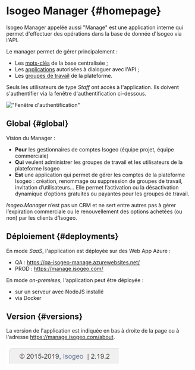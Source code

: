# Isogeo Manager {#homepage}

Isogeo Manager appelée aussi "Manage" est une application interne qui permet d'effectuer des opérations dans la base de donnée d'Isogeo via l'API.

Le manager permet de gérer principalement :

* Les [mots-clés](/keywords/keywords.md) de la base centralisée ;
* Les [applications](/applications/list.md) autorisées à dialoguer avec l'API ;
* Les [groupes de travail](/groups/list.md) de la plateforme.

Seuls les utilisateurs de type *Staff* ont accès à l'application. Ils doivent s'authentifier via la fenêtre d'authentification ci-dessous.

!["Fenêtre d'authentification"](/assets/authentication.png)

## Global {#global}

Vision du Manager :

* **Pour** les gestionnaires de comptes Isogeo (équipe projet, équipe commerciale)
* **Qui** veulent administrer les groupes de travail et les utilisateurs de la plateforme Isogeo
* **Est** une application qui permet de gérer les comptes de la plateforme Isogeo : création, renommage ou suppression de groupes de travail, invitation d’utilisateurs... Elle permet l’activation ou la désactivation dynamique d’options gratuites ou payantes pour les groupes de travail.

*Isogeo.Manager* n’est pas un CRM et ne sert entre autres pas à gérer l’expiration commerciale ou le renouvellement des options achetées (ou non) par les clients d’Isogeo.

## Déploiement {#deployments}

En mode *SaaS*, l'application est déployée sur des Web App Azure :

* QA : <https://qa-isogeo-manage.azurewebsites.net/>
* PROD : <https://manage.isogeo.com/>

En mode *on-premises*, l'application peut être déployée :

* sur un serveur avec NodeJS installé
* via Docker

## Version {#versions}

La version de l'application est indiquée en bas à droite de la page ou à l'adresse https://manage.isogeo.com/about.

!["Version de l'application"](assets/manager_version.png)